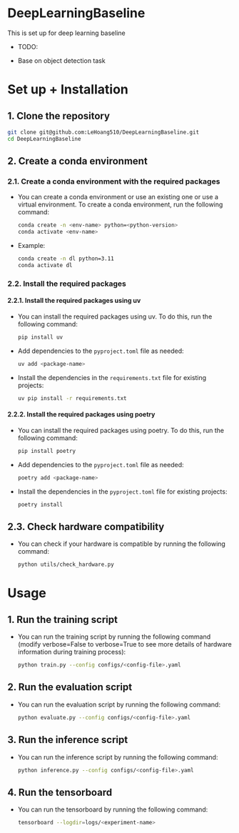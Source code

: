 # DeepLearningBaseline
This is set up for deep learning baseline
- TODO:
+ Base on object detection task


# Set up + Installation
## 1. Clone the repository

```bash
git clone git@github.com:LeHoang510/DeepLearningBaseline.git
cd DeepLearningBaseline
```
## 2. Create a conda environment

### 2.1. Create a conda environment with the required packages
- You can create a conda environment or use an existing one or use a virtual environment. To create a conda environment, run the following command:
    
    ```bash
    conda create -n <env-name> python=<python-version>
    conda activate <env-name>
    ```
- Example:

    ```bash
    conda create -n dl python=3.11
    conda activate dl
    ```

### 2.2. Install the required packages

#### 2.2.1. Install the required packages using uv

- You can install the required packages using uv. To do this, run the following command:

    ```bash
    pip install uv
    ```

- Add dependencies to the `pyproject.toml` file as needed:

    ```bash
    uv add <package-name>
    ```
- Install the dependencies in the `requirements.txt` file for existing projects:

    ```bash
    uv pip install -r requirements.txt
    ```

#### 2.2.2. Install the required packages using poetry
- You can install the required packages using poetry. To do this, run the following command:

    ```bash
    pip install poetry
    ```
- Add dependencies to the `pyproject.toml` file as needed:

    ```bash 
    poetry add <package-name>
    ```

- Install the dependencies in the `pyproject.toml` file for existing projects:

    ```bash
    poetry install
    ```

## 2.3. Check hardware compatibility
- You can check if your hardware is compatible by running the following command:

    ```bash
    python utils/check_hardware.py
    ```

# Usage
## 1. Run the training script
- You can run the training script by running the following command (modify verbose=False to verbose=True to see more details of hardware information during training process):

    ```bash
    python train.py --config configs/<config-file>.yaml
    ```

## 2. Run the evaluation script
- You can run the evaluation script by running the following command:

    ```bash
    python evaluate.py --config configs/<config-file>.yaml
    ```

## 3. Run the inference script
- You can run the inference script by running the following command:

    ```bash
    python inference.py --config configs/<config-file>.yaml
    ```

## 4. Run the tensorboard
- You can run the tensorboard by running the following command:

    ```bash
    tensorboard --logdir=logs/<experiment-name>
    ```